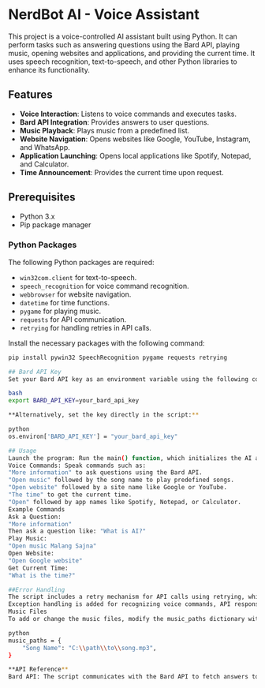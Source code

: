 # NerdBot AI - Voice Assistant

This project is a voice-controlled AI assistant built using Python. It can perform tasks such as answering questions using the Bard API, playing music, opening websites and applications, and providing the current time. It uses speech recognition, text-to-speech, and other Python libraries to enhance its functionality.

## Features

- **Voice Interaction**: Listens to voice commands and executes tasks.
- **Bard API Integration**: Provides answers to user questions.
- **Music Playback**: Plays music from a predefined list.
- **Website Navigation**: Opens websites like Google, YouTube, Instagram, and WhatsApp.
- **Application Launching**: Opens local applications like Spotify, Notepad, and Calculator.
- **Time Announcement**: Provides the current time upon request.

## Prerequisites

- Python 3.x
- Pip package manager

### Python Packages

The following Python packages are required:

- `win32com.client` for text-to-speech.
- `speech_recognition` for voice command recognition.
- `webbrowser` for website navigation.
- `datetime` for time functions.
- `pygame` for playing music.
- `requests` for API communication.
- `retrying` for handling retries in API calls.

Install the necessary packages with the following command:

```bash
pip install pywin32 SpeechRecognition pygame requests retrying

## Bard API Key
Set your Bard API key as an environment variable using the following command:

bash
export BARD_API_KEY=your_bard_api_key

**Alternatively, set the key directly in the script:**

python
os.environ['BARD_API_KEY'] = "your_bard_api_key"

## Usage
Launch the program: Run the main() function, which initializes the AI assistant.
Voice Commands: Speak commands such as:
"More information" to ask questions using the Bard API.
"Open music" followed by the song name to play predefined songs.
"Open website" followed by a site name like Google or YouTube.
"The time" to get the current time.
"Open" followed by app names like Spotify, Notepad, or Calculator.
Example Commands
Ask a Question:
"More information"
Then ask a question like: "What is AI?"
Play Music:
"Open music Malang Sajna"
Open Website:
"Open Google website"
Get Current Time:
"What is the time?"

##Error Handling
The script includes a retry mechanism for API calls using retrying, which retries failed requests up to 3 times with exponential backoff.
Exception handling is added for recognizing voice commands, API responses, and playing music.
Music Files
To add or change the music files, modify the music_paths dictionary with appropriate paths to your music files:

python
music_paths = {
    "Song Name": "C:\\path\\to\\song.mp3",
}

**API Reference**
Bard API: The script communicates with the Bard API to fetch answers to user questions. Ensure your API key is valid and set correctly.
